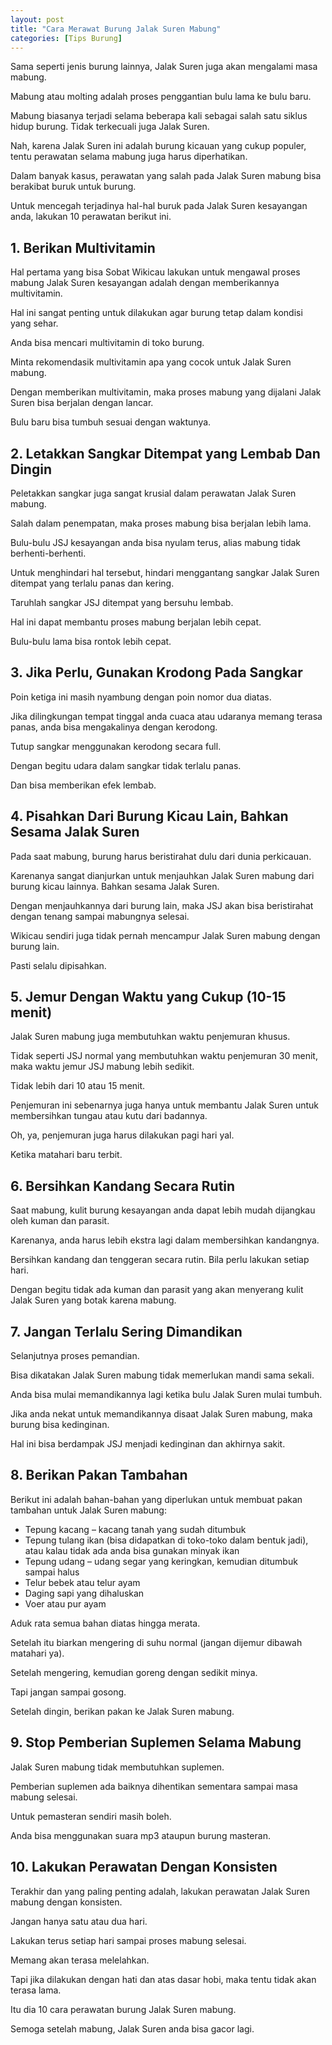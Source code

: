```yaml
---
layout: post
title: "Cara Merawat Burung Jalak Suren Mabung"
categories: [Tips Burung]
---
```


Sama seperti jenis burung lainnya, Jalak Suren juga akan mengalami masa mabung.

Mabung atau molting adalah proses penggantian bulu lama ke bulu baru.

Mabung biasanya terjadi selama beberapa kali sebagai salah satu siklus hidup burung. Tidak terkecuali juga Jalak Suren.

Nah, karena Jalak Suren ini adalah burung kicauan yang cukup populer, tentu perawatan selama mabung juga harus diperhatikan.

Dalam banyak kasus, perawatan yang salah pada Jalak Suren mabung bisa berakibat buruk untuk burung.

Untuk mencegah terjadinya hal-hal buruk pada Jalak Suren kesayangan anda, lakukan 10 perawatan berikut ini.

## 1. Berikan Multivitamin

Hal pertama yang bisa Sobat Wikicau lakukan untuk mengawal proses mabung Jalak Suren kesayangan adalah dengan memberikannya multivitamin.

Hal ini sangat penting untuk dilakukan agar burung tetap dalam kondisi yang sehar.

Anda bisa mencari multivitamin di toko burung.

Minta rekomendasik multivitamin apa yang cocok untuk Jalak Suren mabung.

Dengan memberikan multivitamin, maka proses mabung yang dijalani Jalak Suren bisa berjalan dengan lancar.

Bulu baru bisa tumbuh sesuai dengan waktunya.

## 2. Letakkan Sangkar Ditempat yang Lembab Dan Dingin

Peletakkan sangkar juga sangat krusial dalam perawatan Jalak Suren mabung.

Salah dalam penempatan, maka proses mabung bisa berjalan lebih lama.

Bulu-bulu JSJ kesayangan anda bisa nyulam terus, alias mabung tidak berhenti-berhenti.

Untuk menghindari hal tersebut, hindari menggantang sangkar Jalak Suren ditempat yang terlalu panas dan kering.

Taruhlah sangkar JSJ ditempat yang bersuhu lembab.

Hal ini dapat membantu proses mabung berjalan lebih cepat.

Bulu-bulu lama bisa rontok lebih cepat.

## 3. Jika Perlu, Gunakan Krodong Pada Sangkar

Poin ketiga ini masih nyambung dengan poin nomor dua diatas.

Jika dilingkungan tempat tinggal anda cuaca atau udaranya memang terasa panas, anda bisa mengakalinya dengan kerodong.

Tutup sangkar menggunakan kerodong secara full.

Dengan begitu udara dalam sangkar tidak terlalu panas.

Dan bisa memberikan efek lembab.

## 4. Pisahkan Dari Burung Kicau Lain, Bahkan Sesama Jalak Suren

Pada saat mabung, burung harus beristirahat dulu dari dunia perkicauan.

Karenanya sangat dianjurkan untuk menjauhkan Jalak Suren mabung dari burung kicau lainnya. Bahkan sesama Jalak Suren.

Dengan menjauhkannya dari burung lain, maka JSJ akan bisa beristirahat dengan tenang sampai mabungnya selesai.

Wikicau sendiri juga tidak pernah mencampur Jalak Suren mabung dengan burung lain.

Pasti selalu dipisahkan.

## 5. Jemur Dengan Waktu yang Cukup (10-15 menit)

Jalak Suren mabung juga membutuhkan waktu penjemuran khusus.

Tidak seperti JSJ normal yang membutuhkan waktu penjemuran 30 menit, maka waktu jemur JSJ mabung lebih sedikit.

Tidak lebih dari 10 atau 15 menit.

Penjemuran ini sebenarnya juga hanya untuk membantu Jalak Suren untuk membersihkan tungau atau kutu dari badannya.

Oh, ya, penjemuran juga harus dilakukan pagi hari yal.

Ketika matahari baru terbit.

## 6. Bersihkan Kandang Secara Rutin

Saat mabung, kulit burung kesayangan anda dapat lebih mudah dijangkau oleh kuman dan parasit.

Karenanya, anda harus lebih ekstra lagi dalam membersihkan kandangnya.

Bersihkan kandang dan tenggeran secara rutin. Bila perlu lakukan setiap hari.

Dengan begitu tidak ada kuman dan parasit yang akan menyerang kulit Jalak Suren yang botak karena mabung.

## 7. Jangan Terlalu Sering Dimandikan

Selanjutnya proses pemandian.

Bisa dikatakan Jalak Suren mabung tidak memerlukan mandi sama sekali.

Anda bisa mulai memandikannya lagi ketika bulu Jalak Suren mulai tumbuh.

Jika anda nekat untuk memandikannya disaat Jalak Suren mabung, maka burung bisa kedinginan.

Hal ini bisa berdampak JSJ menjadi kedinginan dan akhirnya sakit.

## 8. Berikan Pakan Tambahan

Berikut ini adalah bahan-bahan yang diperlukan untuk membuat pakan tambahan untuk Jalak Suren mabung:

- Tepung kacang – kacang tanah yang sudah ditumbuk
- Tepung tulang ikan (bisa didapatkan di toko-toko dalam bentuk jadi), atau kalau tidak ada anda bisa gunakan minyak ikan
- Tepung udang – udang segar yang keringkan, kemudian ditumbuk sampai halus
- Telur bebek atau telur ayam
- Daging sapi yang dihaluskan
- Voer atau pur ayam

Aduk rata semua bahan diatas hingga merata.

Setelah itu biarkan mengering di suhu normal (jangan dijemur dibawah matahari ya).

Setelah mengering, kemudian goreng dengan sedikit minya.

Tapi jangan sampai gosong.

Setelah dingin, berikan pakan ke Jalak Suren mabung.

## 9. Stop Pemberian Suplemen Selama Mabung

Jalak Suren mabung tidak membutuhkan suplemen.

Pemberian suplemen ada baiknya dihentikan sementara sampai masa mabung selesai.

Untuk pemasteran sendiri masih boleh.

Anda bisa menggunakan suara mp3 ataupun burung masteran.

## 10. Lakukan Perawatan Dengan Konsisten

Terakhir dan yang paling penting adalah, lakukan perawatan Jalak Suren mabung dengan konsisten.

Jangan hanya satu atau dua hari.

Lakukan terus setiap hari sampai proses mabung selesai.

Memang akan terasa melelahkan.

Tapi jika dilakukan dengan hati dan atas dasar hobi, maka tentu tidak akan terasa lama.

Itu dia 10 cara perawatan burung Jalak Suren mabung.

Semoga setelah mabung, Jalak Suren anda bisa gacor lagi.